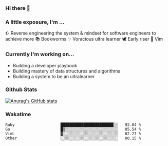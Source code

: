 ### Hi there 👋
### A little exposure, I'm ...

☪ Reverse engineering the system & mindset for software engineers to achieve more 
📚 Bookworms 
✨ Voracious ultra learner 
🕊 Early riser
🎠 Vim
<!--
**bitethecode/bitethecode** is a ✨ _special_ ✨ repository because its `README.md` (this file) appears on your GitHub profile.

Here are some ideas to get you started:

- 🔭 I’m currently working on ...
- 🌱 I’m currently learning ...
- 👯 I’m looking to collaborate on ...
- 🤔 I’m looking for help with ...
- 💬 Ask me about ...
- 📫 How to reach me: ...
- 😄 Pronouns: ...
- ⚡ Fun fact: ...
-->


### Currently I'm working on... 
- Building a developer playbook
- Building mastery of data structures and algorithms
- Building a system to be an ultralearner

### Github Stats
[![Anurag's GitHub stats](https://github-readme-stats.vercel.app/api?username=bitethecode)](https://github.com/anuraghazra/github-readme-stats)

### Wakatime
<!--START_SECTION:waka-->

```text
Ruby                    ███████████████████████░░   92.04 %
Go                      █▒░░░░░░░░░░░░░░░░░░░░░░░   05.54 %
VimL                    ▓░░░░░░░░░░░░░░░░░░░░░░░░   02.27 %
Other                   ░░░░░░░░░░░░░░░░░░░░░░░░░   00.15 %
```

<!--END_SECTION:waka-->
